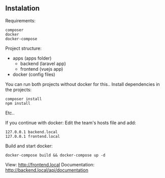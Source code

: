 
## Instalation

Requirements:
```
composer
docker
docker-compose
```

Project structure:

- apps (apps folder)
    - backend (laravel app)
    - frontend (vuejs app)
- docker (config files)

You can run both projects without docker for this..
Install dependencies in the projects:
```
composer install
npm install
```
Etc..

If you continue with docker:
Edit the team's hosts file and add:

```
127.0.0.1 backend.local
127.0.0.1 frontend.local
```

Build and start docker:
```
docker-compose build && docker-compose up -d 
```

View: http://frontend.local
Documentation: http://backend.local/api/documentation
